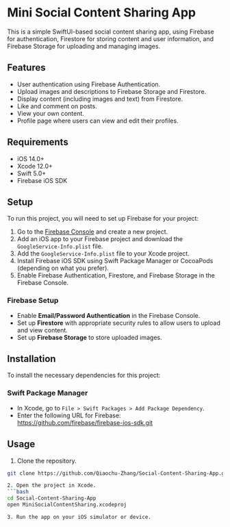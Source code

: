# Mini Social Content Sharing App

This is a simple SwiftUI-based social content sharing app, using Firebase for authentication, Firestore for storing content and user information, and Firebase Storage for uploading and managing images.

## Features
- User authentication using Firebase Authentication.
- Upload images and descriptions to Firebase Storage and Firestore.
- Display content (including images and text) from Firestore.
- Like and comment on posts.
- View your own content.
- Profile page where users can view and edit their profiles.

## Requirements
- iOS 14.0+
- Xcode 12.0+
- Swift 5.0+
- Firebase iOS SDK

## Setup
To run this project, you will need to set up Firebase for your project:

1. Go to the [Firebase Console](https://console.firebase.google.com/) and create a new project.
2. Add an iOS app to your Firebase project and download the `GoogleService-Info.plist` file.
3. Add the `GoogleService-Info.plist` file to your Xcode project.
4. Install Firebase iOS SDK using Swift Package Manager or CocoaPods (depending on what you prefer).
5. Enable Firebase Authentication, Firestore, and Firebase Storage in the Firebase Console.

### Firebase Setup
- Enable **Email/Password Authentication** in the Firebase Console.
- Set up **Firestore** with appropriate security rules to allow users to upload and view content.
- Set up **Firebase Storage** to store uploaded images.

## Installation
To install the necessary dependencies for this project:

### Swift Package Manager
- In Xcode, go to `File > Swift Packages > Add Package Dependency`.
- Enter the following URL for Firebase:
https://github.com/firebase/firebase-ios-sdk.git

## Usage
1. Clone the repository.
 ```bash
 git clone https://github.com/Qiaochu-Zhang/Social-Content-Sharing-App.git

2. Open the project in Xcode.
 ```bash
cd Social-Content-Sharing-App
open MiniSocialContentSharing.xcodeproj

3. Run the app on your iOS simulator or device.


